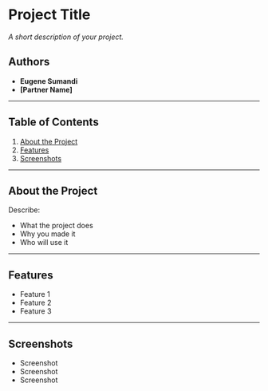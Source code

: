 # Project Title

_A short description of your project._

## Authors
- **Eugene Sumandi**  
- **[Partner Name]**

---

## Table of Contents
1. [About the Project](#about-the-project)
2. [Features](#features)
3. [Screenshots](#screenshots)

---

## About the Project
Describe:
- What the project does
- Why you made it
- Who will use it

---

## Features
- Feature 1
- Feature 2
- Feature 3

---

## Screenshots

- Screenshot
- Screenshot
- Screenshot